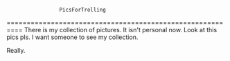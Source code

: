                      PicsForTrolling

==========================================================
There is my collection of pictures. It isn't personal now.
Look at this pics pls. I want someone to see my collection.

Really.
